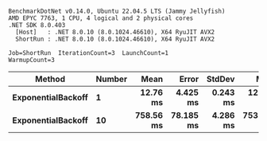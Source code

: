 ```

BenchmarkDotNet v0.14.0, Ubuntu 22.04.5 LTS (Jammy Jellyfish)
AMD EPYC 7763, 1 CPU, 4 logical and 2 physical cores
.NET SDK 8.0.403
  [Host]   : .NET 8.0.10 (8.0.1024.46610), X64 RyuJIT AVX2
  ShortRun : .NET 8.0.10 (8.0.1024.46610), X64 RyuJIT AVX2

Job=ShortRun  IterationCount=3  LaunchCount=1  
WarmupCount=3  

```
| Method             | Number | Mean      | Error     | StdDev   | Min       | Max       | Allocated |
|------------------- |------- |----------:|----------:|---------:|----------:|----------:|----------:|
| **ExponentialBackoff** | **1**      |  **12.76 ms** |  **4.425 ms** | **0.243 ms** |  **12.54 ms** |  **13.02 ms** |     **520 B** |
| **ExponentialBackoff** | **10**     | **758.56 ms** | **78.185 ms** | **4.286 ms** | **753.76 ms** | **762.00 ms** |    **4120 B** |
